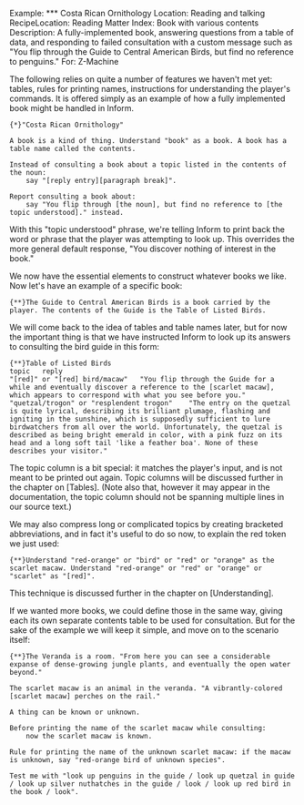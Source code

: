 Example: *** Costa Rican Ornithology
Location: Reading and talking
RecipeLocation: Reading Matter
Index: Book with various contents
Description: A fully-implemented book, answering questions from a table of data, and responding to failed consultation with a custom message such as "You flip through the Guide to Central American Birds, but find no reference to penguins."
For: Z-Machine

  
The following relies on quite a number of features we haven't met yet: tables, rules for printing names, instructions for understanding the player's commands. It is offered simply as an example of how a fully implemented book might be handled in Inform.

  

``` inform7
{*}"Costa Rican Ornithology"

A book is a kind of thing. Understand "book" as a book. A book has a table name called the contents.

Instead of consulting a book about a topic listed in the contents of the noun:
	say "[reply entry][paragraph break]".

Report consulting a book about:
	say "You flip through [the noun], but find no reference to [the topic understood]." instead.
```

  
With this "topic understood" phrase, we're telling Inform to print back the word or phrase that the player was attempting to look up. This overrides the more general default response, "You discover nothing of interest in the book."

  
We now have the essential elements to construct whatever books we like. Now let's have an example of a specific book:

  

``` inform7
{**}The Guide to Central American Birds is a book carried by the player. The contents of the Guide is the Table of Listed Birds.
```

  
We will come back to the idea of tables and table names later, but for now the important thing is that we have instructed Inform to look up its answers to consulting the bird guide in this form:

  

``` inform7
{**}Table of Listed Birds
topic	reply
"[red]" or "[red] bird/macaw"	"You flip through the Guide for a while and eventually discover a reference to the [scarlet macaw], which appears to correspond with what you see before you."
"quetzal/trogon" or "resplendent trogon"	"The entry on the quetzal is quite lyrical, describing its brilliant plumage, flashing and igniting in the sunshine, which is supposedly sufficient to lure birdwatchers from all over the world. Unfortunately, the quetzal is described as being bright emerald in color, with a pink fuzz on its head and a long soft tail 'like a feather boa'. None of these describes your visitor."
```

  
The topic column is a bit special: it matches the player's input, and is not meant to be printed out again. Topic columns will be discussed further in the chapter on [Tables]. (Note also that, however it may appear in the documentation, the topic column should not be spanning multiple lines in our source text.)

  
We may also compress long or complicated topics by creating bracketed abbreviations, and in fact it's useful to do so now, to explain the red token we just used:

  

``` inform7
{**}Understand "red-orange" or "bird" or "red" or "orange" as the scarlet macaw. Understand "red-orange" or "red" or "orange" or "scarlet" as "[red]".
```

  
This technique is discussed further in the chapter on [Understanding].

  
If we wanted more books, we could define those in the same way, giving each its own separate contents table to be used for consultation. But for the sake of the example we will keep it simple, and move on to the scenario itself:

  

``` inform7
{**}The Veranda is a room. "From here you can see a considerable expanse of dense-growing jungle plants, and eventually the open water beyond."

The scarlet macaw is an animal in the veranda. "A vibrantly-colored [scarlet macaw] perches on the rail."

A thing can be known or unknown.

Before printing the name of the scarlet macaw while consulting:
	now the scarlet macaw is known.

Rule for printing the name of the unknown scarlet macaw: if the macaw is unknown, say "red-orange bird of unknown species".

Test me with "look up penguins in the guide / look up quetzal in guide / look up silver nuthatches in the guide / look / look up red bird in the book / look".
```

